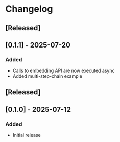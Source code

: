 # Changelog

## [Released]

## [0.1.1] - 2025-07-20

### Added
- Calls to embedding API are now executed async
- Added multi-step-chain example

## [Released]

## [0.1.0] - 2025-07-12

### Added
- Initial release
